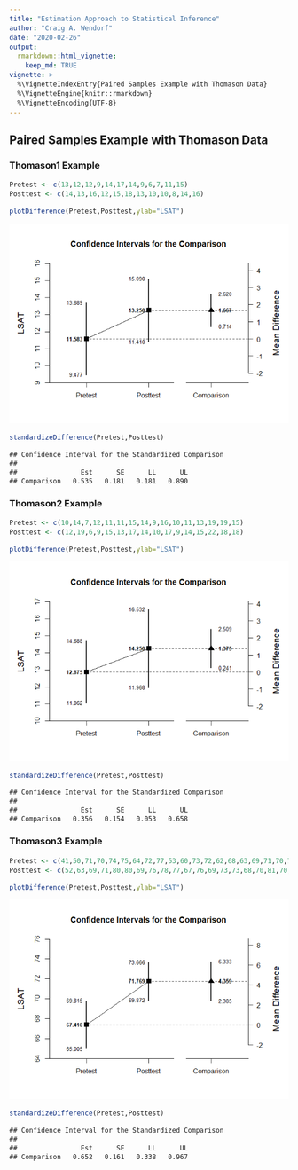 ```yaml
---
title: "Estimation Approach to Statistical Inference"
author: "Craig A. Wendorf"
date: "2020-02-26"
output: 
  rmarkdown::html_vignette:
    keep_md: TRUE
vignette: >
  %\VignetteIndexEntry{Paired Samples Example with Thomason Data}
  %\VignetteEngine{knitr::rmarkdown}
  %\VignetteEncoding{UTF-8}
---
```






## Paired Samples Example with Thomason Data

### Thomason1 Example


```r
Pretest <- c(13,12,12,9,14,17,14,9,6,7,11,15)
Posttest <- c(14,13,16,12,15,18,13,10,10,8,14,16)
```


```r
plotDifference(Pretest,Posttest,ylab="LSAT")
```

![](figures/Thomason1-Difference-1.png)<!-- -->


```r
standardizeDifference(Pretest,Posttest)
```

```
## Confidence Interval for the Standardized Comparison 
## 
##                Est      SE      LL      UL
## Comparison   0.535   0.181   0.181   0.890
```

### Thomason2 Example


```r
Pretest <- c(10,14,7,12,11,11,15,14,9,16,10,11,13,19,19,15)
Posttest <- c(12,19,6,9,15,13,17,14,10,17,9,14,15,22,18,18)
```


```r
plotDifference(Pretest,Posttest,ylab="LSAT")
```

![](figures/Thomason2-Difference-1.png)<!-- -->


```r
standardizeDifference(Pretest,Posttest)
```

```
## Confidence Interval for the Standardized Comparison 
## 
##                Est      SE      LL      UL
## Comparison   0.356   0.154   0.053   0.658
```

### Thomason3 Example


```r
Pretest <- c(41,50,71,70,74,75,64,72,77,53,60,73,72,62,68,63,69,71,70,70,75,71,76,64,70,65,75,66,70,70,64,72,63,68,64,61,63,76,71)
Posttest <- c(52,63,69,71,80,80,69,76,78,77,67,76,69,73,73,68,70,81,70,76,77,75,69,77,70,76,65,64,72,71,63,78,71,77,67,66,73,75,75)
```


```r
plotDifference(Pretest,Posttest,ylab="LSAT")
```

![](figures/Thomason3-Difference-1.png)<!-- -->


```r
standardizeDifference(Pretest,Posttest)
```

```
## Confidence Interval for the Standardized Comparison 
## 
##                Est      SE      LL      UL
## Comparison   0.652   0.161   0.338   0.967
```
